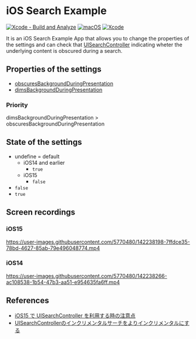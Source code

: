 # iOS Search Example

[![Xcode - Build and Analyze](https://github.com/ykws/SearchExample/actions/workflows/xcode-build.yml/badge.svg)](https://github.com/ykws/SearchExample/actions/workflows/xcode-build.yml)
[![macOS](https://img.shields.io/badge/macOS-BigSur-black)](https://developer.apple.com/macos/)
[![Xcode](https://img.shields.io/badge/Xcode-13.1-blue.svg)](https://developer.apple.com/xcode)

It is an iOS Search Example App that allows you to change the properties of the settings and can check that [UISearchController](https://developer.apple.com/documentation/uikit/uisearchcontroller) indicating wheter the underlying content is obscured during a search.

## Properties of the settings
- [obscuresBackgroundDuringPresentation](https://developer.apple.com/documentation/uikit/uisearchcontroller/1618656-obscuresbackgroundduringpresenta)
- [dimsBackgroundDuringPresentation](https://developer.apple.com/documentation/uikit/uisearchcontroller/1618660-dimsbackgroundduringpresentation)

### Priority
dimsBackgroundDuringPresentation > obscuresBackgroundDuringPresentation

## State of the settings
- undefine = default
  - iOS14 and earlier
    - `true`
  - iOS15
    - `false`
- `false`
- `true`

## Screen recordings
### iOS15

https://user-images.githubusercontent.com/5770480/142238198-7ffdce35-78bd-4627-85ab-79e496048774.mp4

### iOS14

https://user-images.githubusercontent.com/5770480/142238266-ac108538-1b54-47b3-aa51-e954635fa6ff.mp4

## References
- [iOS15 で UISearchController を利用する時の注意点](https://zenn.dev/ykws/articles/ios15-search-controller)
- [UISearchControllerのインクリメンタルサーチをよりインクリメンタルにする](https://qiita.com/temoki/items/a2453995615752f8f52d)
